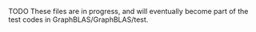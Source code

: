 TODO These files are in progress, and will eventually become part of the test
codes in GraphBLAS/GraphBLAS/test.
